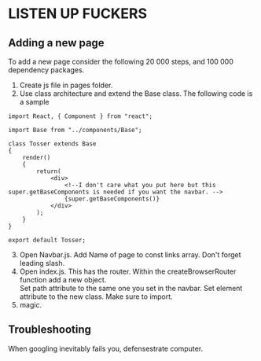 # LISTEN UP FUCKERS

## Adding a new page

To add a new page consider the following 20 000 steps, and 100 000 dependency packages.

1. Create js file in pages folder.
2. Use class architecture and extend the Base class. The following code is a sample
```
import React, { Component } from "react";

import Base from "../components/Base";

class Tosser extends Base
{
    render()
    {
        return(
            <div>
                <!--I don't care what you put here but this super.getBaseComponents is needed if you want the navbar. -->
                {super.getBaseComponents()}
            </div>
        );  
    }
}

export default Tosser;
```

3. Open Navbar.js. Add Name of page to const links array. Don't forget leading slash.
4. Open index.js. This has the router. Within the createBrowserRouter function add a new object. <br> Set path attribute to the same one you set in the navbar. Set element attribute to the new class. Make sure to import.
5. magic.

## Troubleshooting
When googling inevitably fails you, defensestrate computer.